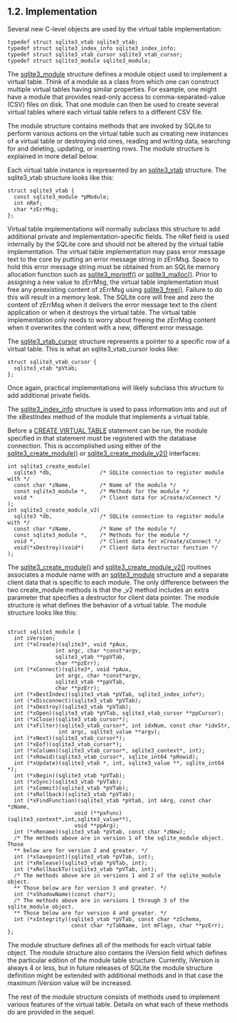 ## 1\.2\. Implementation


Several new C\-level objects are used by the virtual table implementation:




```
typedef struct sqlite3_vtab sqlite3_vtab;
typedef struct sqlite3_index_info sqlite3_index_info;
typedef struct sqlite3_vtab_cursor sqlite3_vtab_cursor;
typedef struct sqlite3_module sqlite3_module;

```

The [sqlite3\_module](c3ref/module.html) structure defines a module object used to implement
a virtual table. Think of a module as a class from which one can 
construct multiple virtual tables having similar properties. For example,
one might have a module that provides read\-only access to 
comma\-separated\-value (CSV) files on disk. That one module can then be
used to create several virtual tables where each virtual table refers
to a different CSV file.



The module structure contains methods that are invoked by SQLite to
perform various actions on the virtual table such as creating new
instances of a virtual table or destroying old ones, reading and
writing data, searching for and deleting, updating, or inserting rows. 
The module structure is explained in more detail below.



Each virtual table instance is represented by an [sqlite3\_vtab](c3ref/vtab.html) structure. 
The sqlite3\_vtab structure looks like this:




```
struct sqlite3_vtab {
  const sqlite3_module *pModule;
  int nRef;
  char *zErrMsg;
};

```

Virtual table implementations will normally subclass this structure 
to add additional private and implementation\-specific fields. 
The nRef field is used internally by the SQLite core and should not 
be altered by the virtual table implementation. The virtual table 
implementation may pass error message text to the core by putting 
an error message string in zErrMsg.
Space to hold this error message string must be obtained from an
SQLite memory allocation function such as [sqlite3\_mprintf()](c3ref/mprintf.html) or
[sqlite3\_malloc()](c3ref/free.html).
Prior to assigning a new value to zErrMsg, the virtual table 
implementation must free any preexisting content of zErrMsg using 
[sqlite3\_free()](c3ref/free.html). Failure to do this will result in a memory leak. 
The SQLite core will free and zero the content of zErrMsg when it 
delivers the error message text to the client application or when 
it destroys the virtual table. The virtual table implementation only 
needs to worry about freeing the zErrMsg content when it overwrites 
the content with a new, different error message.



The [sqlite3\_vtab\_cursor](c3ref/vtab_cursor.html) structure represents a pointer to a specific
row of a virtual table. This is what an sqlite3\_vtab\_cursor looks like:




```
struct sqlite3_vtab_cursor {
  sqlite3_vtab *pVtab;
};

```

Once again, practical implementations will likely subclass this 
structure to add additional private fields.



The [sqlite3\_index\_info](c3ref/index_info.html) structure is used to pass information into
and out of the xBestIndex method of the module that implements a 
virtual table.



Before a [CREATE VIRTUAL TABLE](lang_createvtab.html) statement can be run, the module 
specified in that statement must be registered with the database 
connection. This is accomplished using either of the [sqlite3\_create\_module()](c3ref/create_module.html)
or [sqlite3\_create\_module\_v2()](c3ref/create_module.html) interfaces:




```
int sqlite3_create_module(
  sqlite3 *db,               /* SQLite connection to register module with */
  const char *zName,         /* Name of the module */
  const sqlite3_module *,    /* Methods for the module */
  void *                     /* Client data for xCreate/xConnect */
);
int sqlite3_create_module_v2(
  sqlite3 *db,               /* SQLite connection to register module with */
  const char *zName,         /* Name of the module */
  const sqlite3_module *,    /* Methods for the module */
  void *,                    /* Client data for xCreate/xConnect */
  void(*xDestroy)(void*)     /* Client data destructor function */
);

```

The [sqlite3\_create\_module()](c3ref/create_module.html) and [sqlite3\_create\_module\_v2()](c3ref/create_module.html)
routines associates a module name with 
an [sqlite3\_module](c3ref/module.html) structure and a separate client data that is specific 
to each module. The only difference between the two create\_module methods
is that the \_v2 method includes an extra parameter that specifies a
destructor for client data pointer. The module structure is what defines
the behavior of a virtual table. The module structure looks like this:




```

struct sqlite3_module {
  int iVersion;
  int (*xCreate)(sqlite3*, void *pAux,
               int argc, char *const*argv,
               sqlite3_vtab **ppVTab,
               char **pzErr);
  int (*xConnect)(sqlite3*, void *pAux,
               int argc, char *const*argv,
               sqlite3_vtab **ppVTab,
               char **pzErr);
  int (*xBestIndex)(sqlite3_vtab *pVTab, sqlite3_index_info*);
  int (*xDisconnect)(sqlite3_vtab *pVTab);
  int (*xDestroy)(sqlite3_vtab *pVTab);
  int (*xOpen)(sqlite3_vtab *pVTab, sqlite3_vtab_cursor **ppCursor);
  int (*xClose)(sqlite3_vtab_cursor*);
  int (*xFilter)(sqlite3_vtab_cursor*, int idxNum, const char *idxStr,
                int argc, sqlite3_value **argv);
  int (*xNext)(sqlite3_vtab_cursor*);
  int (*xEof)(sqlite3_vtab_cursor*);
  int (*xColumn)(sqlite3_vtab_cursor*, sqlite3_context*, int);
  int (*xRowid)(sqlite3_vtab_cursor*, sqlite_int64 *pRowid);
  int (*xUpdate)(sqlite3_vtab *, int, sqlite3_value **, sqlite_int64 *);
  int (*xBegin)(sqlite3_vtab *pVTab);
  int (*xSync)(sqlite3_vtab *pVTab);
  int (*xCommit)(sqlite3_vtab *pVTab);
  int (*xRollback)(sqlite3_vtab *pVTab);
  int (*xFindFunction)(sqlite3_vtab *pVtab, int nArg, const char *zName,
                     void (**pxFunc)(sqlite3_context*,int,sqlite3_value**),
                     void **ppArg);
  int (*xRename)(sqlite3_vtab *pVtab, const char *zNew);
  /* The methods above are in version 1 of the sqlite_module object. Those 
  ** below are for version 2 and greater. */
  int (*xSavepoint)(sqlite3_vtab *pVTab, int);
  int (*xRelease)(sqlite3_vtab *pVTab, int);
  int (*xRollbackTo)(sqlite3_vtab *pVTab, int);
  /* The methods above are in versions 1 and 2 of the sqlite_module object.
  ** Those below are for version 3 and greater. */
  int (*xShadowName)(const char*);
  /* The methods above are in versions 1 through 3 of the sqlite_module object.
  ** Those below are for version 4 and greater. */
  int (*xIntegrity)(sqlite3_vtab *pVTab, const char *zSchema,
                    const char *zTabName, int mFlags, char **pzErr);
};

```

The module structure defines all of the methods for each virtual 
table object. The module structure also contains the iVersion field which
defines the particular edition of the module table structure. Currently, 
iVersion is always 4 or less, but in future releases of SQLite the module
structure definition might be extended with additional methods and in 
that case the maximum iVersion value will be increased.



The rest of the module structure consists of methods used to implement
various features of the virtual table. Details on what each of these 
methods do are provided in the sequel.



